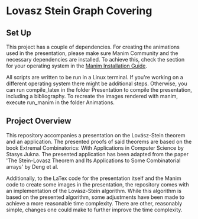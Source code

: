 # Lovasz Stein Graph Covering

## Set Up
This project has a couple of dependencies. 
For creating the animations used in the presentation, please make sure
Manim Community and the necessary dependencies are installed.
To achieve this, check the section for your operating system in the
[Manim Installation Guide](docs.manim.community/en/stable/installation.html).

All scripts are written to be run in a Linux terminal.
If you're working on a different operating system there might be additional steps.
Otherwise, you can run compile_latex in the folder Presentation to compile the presentation,
including a bibliography.
To recreate the images rendered with manim, execute run_manim in the folder Animations.

## Project Overview
This repository accompanies a presentation on the Lovász-Stein theorem and an application.
The presented proofs of said theorems are based on the book Extremal Combinatorics: With Applications in Computer Science
by Stasys Jukna.
The presented application has been adapted from the paper 
'The Stein-Lovasz Theorem and Its Applications to Some Combinatorial arrays' by Deng et al.

Additionally, to the LaTex code for the presentation itself and the Manim code to create some images in the
presentation, the repository comes with an implementation of the Lovász-Stein algorithm.
While this algorithm is based on the presented algorithm, some adjustments have been made to achieve a more
reasonable time complexity.
There are other, reasonably simple, changes one could make to further improve the time complexity.